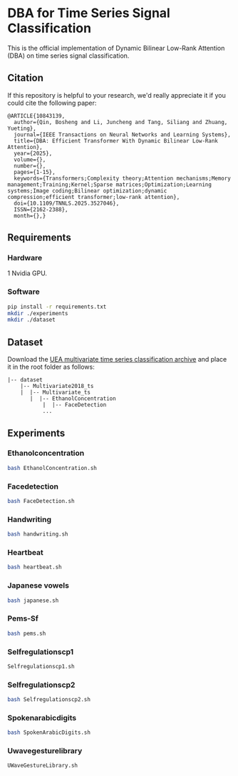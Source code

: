 # DBA for Time Series Signal Classification

This is the official implementation of Dynamic Bilinear Low-Rank Attention (DBA) on time series signal classification.

## Citation
If this repository is helpful to your research, we'd really appreciate it if you could cite the following paper:

```
@ARTICLE{10843139,
  author={Qin, Bosheng and Li, Juncheng and Tang, Siliang and Zhuang, Yueting},
  journal={IEEE Transactions on Neural Networks and Learning Systems}, 
  title={DBA: Efficient Transformer With Dynamic Bilinear Low-Rank Attention}, 
  year={2025},
  volume={},
  number={},
  pages={1-15},
  keywords={Transformers;Complexity theory;Attention mechanisms;Memory management;Training;Kernel;Sparse matrices;Optimization;Learning systems;Image coding;Bilinear optimization;dynamic compression;efficient transformer;low-rank attention},
  doi={10.1109/TNNLS.2025.3527046},
  ISSN={2162-2388},
  month={},}
```

## Requirements
### Hardware
1 Nvidia GPU.
### Software
```bash
pip install -r requirements.txt
mkdir ./experiments
mkdir ./dataset
```

## Dataset
Download the [UEA multivariate time series classification archive](http://www.timeseriesclassification.com/Downloads/Archives/Multivariate2018_ts.zip) and place it in the root folder as follows:

```angular2html
|-- dataset
	|-- Multivariate2018_ts
	|  |-- Multivariate_ts
	   |  |-- EthanolConcentration
           |  |-- FaceDetection
           ...
```

## Experiments
### Ethanolconcentration
```bash
bash EthanolConcentration.sh
```
### Facedetection
```bash
bash FaceDetection.sh
```
### Handwriting
```bash
bash handwriting.sh
```
### Heartbeat
```bash
bash heartbeat.sh
```
### Japanese vowels
```bash
bash japanese.sh
```
### Pems-Sf
```bash
bash pems.sh
```
### Selfregulationscp1
```bash
Selfregulationscp1.sh
```
### Selfregulationscp2
```bash
bash Selfregulationscp2.sh
```
### Spokenarabicdigits
```bash
bash SpokenArabicDigits.sh
```
### Uwavegesturelibrary
```bash
UWaveGestureLibrary.sh
```
